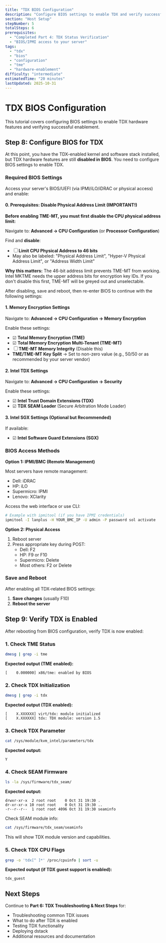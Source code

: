 ```yaml
---
title: "TDX BIOS Configuration"
description: "Configure BIOS settings to enable TDX and verify successful enablement"
section: "Host Setup"
stepNumber: 5
totalSteps: 6
prerequisites:
  - "Completed Part 4: TDX Status Verification"
  - "BIOS/IPMI access to your server"
tags:
  - "tdx"
  - "bios"
  - "configuration"
  - "tme"
  - "hardware-enablement"
difficulty: "intermediate"
estimatedTime: "20 minutes"
lastUpdated: 2025-10-31
---
```


# TDX BIOS Configuration

This tutorial covers configuring BIOS settings to enable TDX hardware features and verifying successful enablement.

## Step 8: Configure BIOS for TDX

At this point, you have the TDX-enabled kernel and software stack installed, but TDX hardware features are still **disabled in BIOS**. You need to configure BIOS settings to enable TDX.

### Required BIOS Settings

Access your server's BIOS/UEFI (via IPMI/iLO/iDRAC or physical access) and enable:

#### 0. Prerequisites: Disable Physical Address Limit (IMPORTANT!)

**Before enabling TME-MT, you must first disable the CPU physical address limit:**

Navigate to: **Advanced → CPU Configuration** (or **Processor Configuration**)

Find and **disable**:
- ☐ **Limit CPU Physical Address to 46 bits**
- May also be labeled: "Physical Address Limit", "Hyper-V Physical Address Limit", or "Address Width Limit"

**Why this matters:** The 46-bit address limit prevents TME-MT from working. Intel MKTME needs the upper address bits for encryption key IDs. If you don't disable this first, TME-MT will be greyed out and unselectable.

After disabling, save and reboot, then re-enter BIOS to continue with the following settings:

#### 1. Memory Encryption Settings

Navigate to: **Advanced → CPU Configuration → Memory Encryption**

Enable these settings:
- ☑ **Total Memory Encryption (TME)**
- ☑ **Total Memory Encryption Multi-Tenant (TME-MT)**
- ☐ **TME-MT Memory Integrity** (Disable this)
- **TME/TME-MT Key Split** → Set to non-zero value (e.g., 50/50 or as recommended by your server vendor)

#### 2. Intel TDX Settings

Navigate to: **Advanced → CPU Configuration → Security**

Enable these settings:
- ☑ **Intel Trust Domain Extensions (TDX)**
- ☑ **TDX SEAM Loader** (Secure Arbitration Mode Loader)

#### 3. Intel SGX Settings (Optional but Recommended)

If available:
- ☑ **Intel Software Guard Extensions (SGX)**

### BIOS Access Methods

**Option 1: IPMI/BMC (Remote Management)**

Most servers have remote management:
- Dell: iDRAC
- HP: iLO
- Supermicro: IPMI
- Lenovo: XClarity

Access the web interface or use CLI:

```bash
# Example with ipmitool (if you have IPMI credentials)
ipmitool -I lanplus -H YOUR_BMC_IP -U admin -P password sol activate
```

**Option 2: Physical Access**

1. Reboot server
2. Press appropriate key during POST:
   - Dell: F2
   - HP: F9 or F10
   - Supermicro: Delete
   - Most others: F2 or Delete

### Save and Reboot

After enabling all TDX-related BIOS settings:
1. **Save changes** (usually F10)
2. **Reboot the server**

## Step 9: Verify TDX is Enabled

After rebooting from BIOS configuration, verify TDX is now enabled:

### 1. Check TME Status

```bash
dmesg | grep -i tme
```

**Expected output (TME enabled):**
```
[    0.000000] x86/tme: enabled by BIOS
```

### 2. Check TDX Initialization

```bash
dmesg | grep -i tdx
```

**Expected output (TDX enabled):**
```
[    X.XXXXXX] virt/tdx: module initialized
[    X.XXXXXX] tdx: TDX module: version 1.5
```

### 3. Check TDX Parameter

```bash
cat /sys/module/kvm_intel/parameters/tdx
```

**Expected output:**
```
Y
```

### 4. Check SEAM Firmware

```bash
ls -la /sys/firmware/tdx_seam/
```

**Expected output:**
```
drwxr-xr-x  2 root root    0 Oct 31 19:30 .
dr-xr-xr-x 10 root root    0 Oct 31 19:30 ..
-r--r--r--  1 root root 4096 Oct 31 19:30 seaminfo
```

Check SEAM module info:

```bash
cat /sys/firmware/tdx_seam/seaminfo
```

This will show TDX module version and capabilities.

### 5. Check TDX CPU Flags

```bash
grep -o 'tdx[^ ]*' /proc/cpuinfo | sort -u
```

**Expected output (if TDX guest support is enabled):**
```
tdx_guest
```

## Next Steps

Continue to **Part 6: TDX Troubleshooting & Next Steps** for:
- Troubleshooting common TDX issues
- What to do after TDX is enabled
- Testing TDX functionality
- Deploying dstack
- Additional resources and documentation
